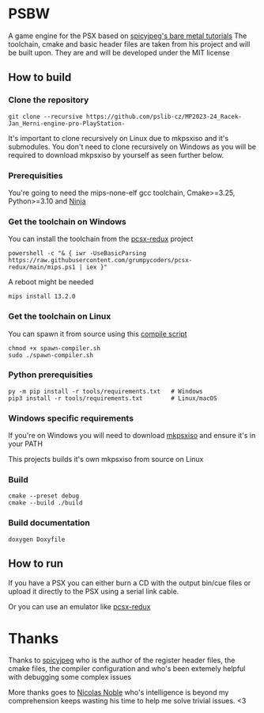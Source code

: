 # PSBW
A game engine for the PSX based on [spicyjpeg's bare metal tutorials](https://github.com/spicyjpeg/ps1-bare-metal/)
The toolchain, cmake and basic header files are taken from his project and will be built upon. They are and will be developed under the MIT license

## How to build

### Clone the repository
```
git clone --recursive https://github.com/pslib-cz/MP2023-24_Racek-Jan_Herni-engine-pro-PlayStation-
```
It's important to clone recursively on Linux due to mkpsxiso and it's submodules. You don't need to clone recursively on Windows as you will be required to download mkpsxiso by yourself as seen further below.

### Prerequisities
You're going to need the mips-none-elf gcc toolchain, Cmake>=3.25, Python>=3.10 and [Ninja](https://ninja-build.org/)

### Get the toolchain on Windows
You can install the toolchain from the [pcsx-redux](https://github.com/spicyjpeg/ps1-bare-metal) project
```
powershell -c "& { iwr -UseBasicParsing https://raw.githubusercontent.com/grumpycoders/pcsx-redux/main/mips.ps1 | iex }"
```
A reboot might be needed
```
mips install 13.2.0
```

### Get the toolchain on Linux
You can spawn it from source using this [compile script](https://github.com/grumpycoders/pcsx-redux/blob/main/tools/linux-mips/spawn-compiler.sh)
```
chmod +x spawn-compiler.sh
sudo ./spawn-compiler.sh
```

### Python prerequisities
```
py -m pip install -r tools/requirements.txt   # Windows
pip3 install -r tools/requirements.txt        # Linux/macOS
```

### Windows specific requirements
If you're on Windows you will need to download [mkpsxiso](https://github.com/Lameguy64/mkpsxiso/releases) and ensure it's in your PATH

This projects builds it's own mkpsxiso from source on Linux

### Build
```
cmake --preset debug
cmake --build ./build
```

### Build documentation
```
doxygen Doxyfile
```

## How to run
If you have a PSX you can either burn a CD with the output bin/cue files or upload it directly to the PSX using a serial link cable.

Or you can use an emulator like [pcsx-redux](https://github.com/grumpycoders/pcsx-redux)

# Thanks
Thanks to [spicyjpeg](https://github.com/spicyjpeg/) who is the author of the register header files, the cmake files, the compiler configuration and who's been extemely helpful with debugging some complex issues

More thanks goes to [Nicolas Noble](https://github.com/nicolasnoble) who's intelligence is beyond my comprehension keeps wasting his time to help me solve trivial issues. <3
